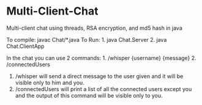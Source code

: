 # Multi-Client-Chat
Multi-client chat using threads, RSA encryption, and md5 hash in java 

To compile: javac Chat/*.java 
To Run: 1. java Chat.Server 2. java Chat.ClientApp

In the chat you can use 2 commands: 1. /whisper {username} {message} 2. /connectedUsers

1. /whisper will send a direct message to the user given and it will be visible only to him and you.
2. /connectedUsers will print a list of all the connected users except you and the output of this command will be visible only to you.
